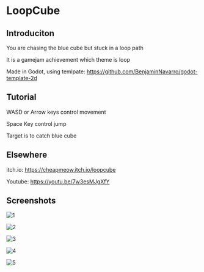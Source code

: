 # LoopCube

## Introduciton

You are chasing the blue cube but stuck in a loop path

It is a gamejam achievement which theme is loop

Made in Godot, using temlpate: https://github.com/BenjaminNavarro/godot-template-2d

## Tutorial

WASD or Arrow keys control movement

Space Key control jump

Target is to catch blue cube

## Elsewhere

itch.io: https://cheapmeow.itch.io/loopcube

Youtube: https://youtu.be/7w3esMJgXfY

## Screenshots

![1](https://user-images.githubusercontent.com/88229072/213200936-48a620ba-8052-4660-b693-52be89a8337e.jpg)

![2](https://user-images.githubusercontent.com/88229072/213200953-2c22d9ae-67a3-45b6-b2cc-0c7b4e053a5e.jpg)

![3](https://user-images.githubusercontent.com/88229072/213200976-b417d642-15b6-42dc-9082-1e5ebcb902ad.jpg)

![4](https://user-images.githubusercontent.com/88229072/213201004-3bfb8157-2efe-4333-93a9-ed2832d83683.jpg)

![5](https://user-images.githubusercontent.com/88229072/213201024-24ac2906-264b-4da5-bb6e-6be034ef3c4d.jpg)
